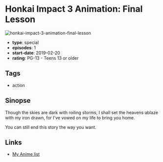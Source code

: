 # Honkai Impact 3 Animation: Final Lesson

![honkai-impact-3-animation-final-lesson](https://cdn.myanimelist.net/images/anime/1214/108637.jpg)

-   **type**: special
-   **episodes**: 1
-   **start-date**: 2019-02-20
-   **rating**: PG-13 - Teens 13 or older

## Tags

-   action

## Sinopse

Though the skies are dark with roiling storms,
I shall set the heavens ablaze with my iron drawn,
for I've vowed on my life to bring you home.

You can still end this story the way you want.

## Links

-   [My Anime list](https://myanimelist.net/anime/41126/Honkai_Impact_3_Animation__Final_Lesson)
